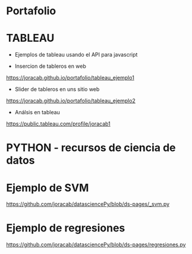 # Portafolio

# TABLEAU

* Ejemplos de tableau usando el API para javascript

* Insercion de tableros en web

https://joracab.github.io/portafolio/tableau_ejemplo1

 * Slider de tableros en uns sitio web

https://joracab.github.io/portafolio/tableau_ejemplo2


* Análsis en tableau

https://public.tableau.com/profile/joracab1

# PYTHON - recursos de ciencia de datos

# Ejemplo de SVM

https://github.com/joracab/datasciencePy/blob/ds-pages/_svm.py

# Ejemplo de  regresiones

https://github.com/joracab/datasciencePy/blob/ds-pages/regresiones.py
